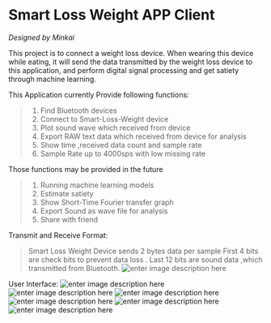 # Smart Loss Weight APP Client
*Designed by Minkai*

This project is to connect a weight loss device. When wearing this device while eating, it will send the data transmitted by the weight loss device to this application, and perform digital signal processing and get satiety through machine learning.

This Application currently Provide following functions:

> 1. Find Bluetooth devices
> 2. Connect to Smart-Loss-Weight device
> 3. Plot sound wave which received from device
> 4. Export RAW text data which received from device for analysis
> 5. Show time ,received data count and sample rate
> 6. Sample Rate up to 4000sps with low missing rate

Those functions may be provided in the future
> 1. Running machine learning models 
> 2. Estimate satiety
> 3. Show Short-Time Fourier transfer graph
> 4. Export Sound as wave file for analysis
> 5. Share with friend

Transmit and Receive Format:

    

> Smart Loss Weight Device sends 2 bytes data per sample
> First 4 bits are check bits  to prevent data loss .
> Last 12 bits are sound data ,which  transmitted from Bluetooth.
> ![enter image description here](https://i.imgur.com/It8bAKe.png)

User Interface:
![enter image description here](https://i.imgur.com/dlsfM7c.png)
![enter image description here](https://i.imgur.com/wc0qwib.png)
![enter image description here](https://i.imgur.com/h2SR00W.png)
![enter image description here](https://i.imgur.com/wRBF6iM.png)
![enter image description here](https://i.imgur.com/ByHYDGg.png)
![enter image description here](https://i.imgur.com/xB4gius.png)
